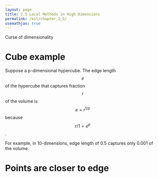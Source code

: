 ```yaml
---
layout: page
title: 2.5 Local Methods in High Dimensions
permalink: /esl/chapter_2_5/
usemathjax: true
---
```


Curse of dimensionality

# Cube example

Suppose a p-dimensional hypercube. The edge length $$e$$ of the hypercube that captures fraction $$r$$ of the volume is $$e = r^{1/p}$$ because $$r / 1 = e^p$$. 

For example, in 10-dimensions, edge length of 0.5 captures only 0.001 of the volume.

# Points are closer to edge



